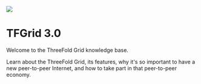![](img/grid_p2p.png)


# TFGrid 3.0

Welcome to the ThreeFold Grid knowledge base.

Learn about the ThreeFold Grid, its features, why it's so important to have a new peer-to-peer Internet, and how to take part in that peer-to-peer economy.